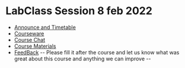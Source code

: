 # LabClass Session 8 feb 2022

- [Announce and Timetable](https://cutt.ly/ls2n-lbc22-8feb-agenda)
- [Courseware](https://cutt.ly/ls2n-lbc22-8feb-courseware)
- [Course Chat](https://cutt.ly/ls2n-lbc22-8feb-pad)
- [Course Materials](https://cutt.ly/ls2n-lbc22-8feb-repo)
- [FeedBack](https://cutt.ly/ls2n-lbc22-8feb-survey) -- Please fill it after the course and let us know what was great about this course and anything we can improve --

